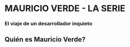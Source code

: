 # MAURICIO VERDE - LA SERIE

### El viaje de un desarrollador inquieto



## Quién es Mauricio Verde?





